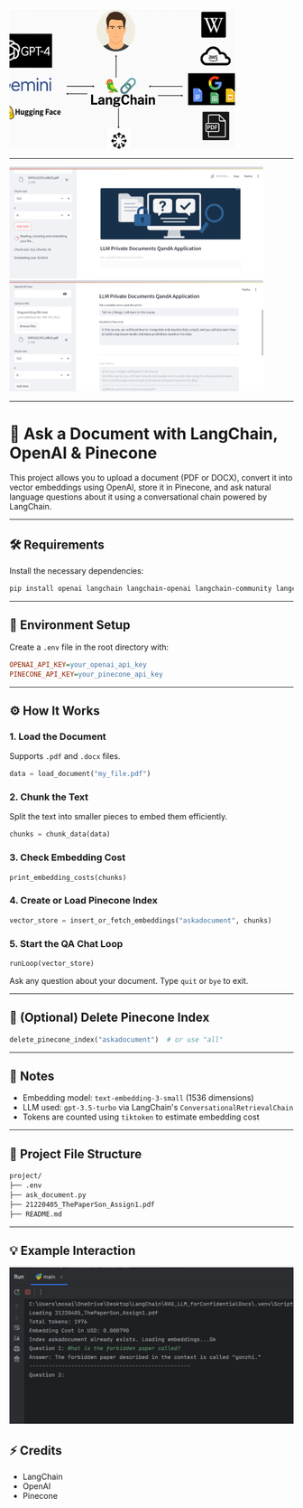 <img src="img.png" width="400"/>

---

<p>
  <img src="img_2.png" width="450" style="display:inline-block; margin-right:20px;">
  <img src="img_3.png" width="450" style="display:inline-block;">
</p>

---


# 📄 Ask a Document with LangChain, OpenAI & Pinecone

This project allows you to upload a document (PDF or DOCX), convert it into vector embeddings using OpenAI, store it in Pinecone, and ask natural language questions about it using a conversational chain powered by LangChain.

---

## 🛠 Requirements

Install the necessary dependencies:

```bash
pip install openai langchain langchain-openai langchain-community langchain-pinecone pinecone-client python-dotenv tiktoken pypdf2 docx2txt
```

---

## 📂 Environment Setup

Create a `.env` file in the root directory with:

```ini
OPENAI_API_KEY=your_openai_api_key
PINECONE_API_KEY=your_pinecone_api_key
```

---

## ⚙️ How It Works

### 1. Load the Document

Supports `.pdf` and `.docx` files.

```python
data = load_document("my_file.pdf")
```

### 2. Chunk the Text

Split the text into smaller pieces to embed them efficiently.

```python
chunks = chunk_data(data)
```

### 3. Check Embedding Cost

```python
print_embedding_costs(chunks)
```

### 4. Create or Load Pinecone Index

```python
vector_store = insert_or_fetch_embeddings("askadocument", chunks)
```

### 5. Start the QA Chat Loop

```python
runLoop(vector_store)
```

Ask any question about your document. Type `quit` or `bye` to exit.

---

## 🧼 (Optional) Delete Pinecone Index

```python
delete_pinecone_index("askadocument")  # or use "all"
```

---

## 🧠 Notes

- Embedding model: `text-embedding-3-small` (1536 dimensions)
- LLM used: `gpt-3.5-turbo` via LangChain's `ConversationalRetrievalChain`
- Tokens are counted using `tiktoken` to estimate embedding cost

---

## 📝 Project File Structure

```bash
project/
├── .env
├── ask_document.py
├── 21220405_ThePaperSon_Assign1.pdf
├── README.md
```

---

## 💡 Example Interaction

![My Image](output.png)


## ⚡ Credits

- LangChain  
- OpenAI  
- Pinecone
